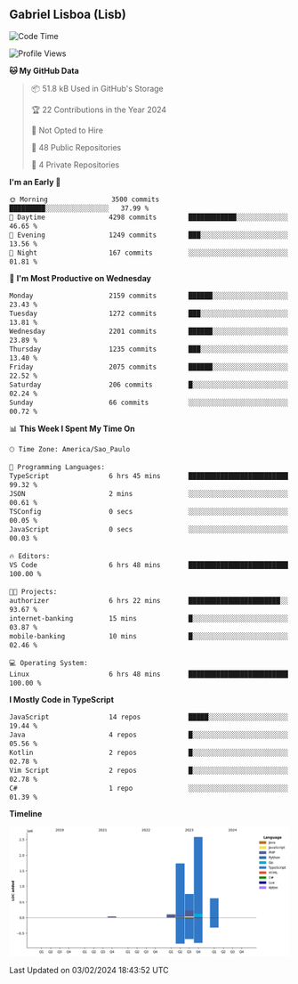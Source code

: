 ## Gabriel Lisboa (Lisb)

<!--START_SECTION:waka-->
![Code Time](http://img.shields.io/badge/Code%20Time-409%20hrs-blue)

![Profile Views](http://img.shields.io/badge/Profile%20Views-0-blue)

**🐱 My GitHub Data** 

> 📦 51.8 kB Used in GitHub's Storage 
 > 
> 🏆 22 Contributions in the Year 2024
 > 
> 🚫 Not Opted to Hire
 > 
> 📜 48 Public Repositories 
 > 
> 🔑 4 Private Repositories 
 > 
**I'm an Early 🐤** 

```text
🌞 Morning                3500 commits        █████████░░░░░░░░░░░░░░░░   37.99 % 
🌆 Daytime                4298 commits        ████████████░░░░░░░░░░░░░   46.65 % 
🌃 Evening                1249 commits        ███░░░░░░░░░░░░░░░░░░░░░░   13.56 % 
🌙 Night                  167 commits         ░░░░░░░░░░░░░░░░░░░░░░░░░   01.81 % 
```
📅 **I'm Most Productive on Wednesday** 

```text
Monday                   2159 commits        ██████░░░░░░░░░░░░░░░░░░░   23.43 % 
Tuesday                  1272 commits        ███░░░░░░░░░░░░░░░░░░░░░░   13.81 % 
Wednesday                2201 commits        ██████░░░░░░░░░░░░░░░░░░░   23.89 % 
Thursday                 1235 commits        ███░░░░░░░░░░░░░░░░░░░░░░   13.40 % 
Friday                   2075 commits        ██████░░░░░░░░░░░░░░░░░░░   22.52 % 
Saturday                 206 commits         █░░░░░░░░░░░░░░░░░░░░░░░░   02.24 % 
Sunday                   66 commits          ░░░░░░░░░░░░░░░░░░░░░░░░░   00.72 % 
```


📊 **This Week I Spent My Time On** 

```text
🕑︎ Time Zone: America/Sao_Paulo

💬 Programming Languages: 
TypeScript               6 hrs 45 mins       █████████████████████████   99.32 % 
JSON                     2 mins              ░░░░░░░░░░░░░░░░░░░░░░░░░   00.61 % 
TSConfig                 0 secs              ░░░░░░░░░░░░░░░░░░░░░░░░░   00.05 % 
JavaScript               0 secs              ░░░░░░░░░░░░░░░░░░░░░░░░░   00.03 % 

🔥 Editors: 
VS Code                  6 hrs 48 mins       █████████████████████████   100.00 % 

🐱‍💻 Projects: 
authorizer               6 hrs 22 mins       ███████████████████████░░   93.67 % 
internet-banking         15 mins             █░░░░░░░░░░░░░░░░░░░░░░░░   03.87 % 
mobile-banking           10 mins             █░░░░░░░░░░░░░░░░░░░░░░░░   02.46 % 

💻 Operating System: 
Linux                    6 hrs 48 mins       █████████████████████████   100.00 % 
```

**I Mostly Code in TypeScript** 

```text
JavaScript               14 repos            █████░░░░░░░░░░░░░░░░░░░░   19.44 % 
Java                     4 repos             █░░░░░░░░░░░░░░░░░░░░░░░░   05.56 % 
Kotlin                   2 repos             █░░░░░░░░░░░░░░░░░░░░░░░░   02.78 % 
Vim Script               2 repos             █░░░░░░░░░░░░░░░░░░░░░░░░   02.78 % 
C#                       1 repo              ░░░░░░░░░░░░░░░░░░░░░░░░░   01.39 % 
```



**Timeline**

![Lines of Code chart](https://raw.githubusercontent.com/tenlisboa/tenlisboa/main/assets/bar_graph.png)


 Last Updated on 03/02/2024 18:43:52 UTC
<!--END_SECTION:waka-->
